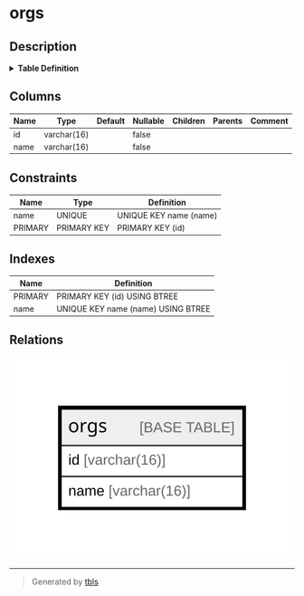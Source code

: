 # orgs

## Description

<details>
<summary><strong>Table Definition</strong></summary>

```sql
CREATE TABLE `orgs` (
  `id` varchar(16) NOT NULL,
  `name` varchar(16) NOT NULL,
  PRIMARY KEY (`id`),
  UNIQUE KEY `name` (`name`)
) ENGINE=InnoDB DEFAULT CHARSET=utf8mb4 COLLATE=utf8mb4_0900_ai_ci
```

</details>

## Columns

| Name | Type | Default | Nullable | Children | Parents | Comment |
| ---- | ---- | ------- | -------- | -------- | ------- | ------- |
| id | varchar(16) |  | false |  |  |  |
| name | varchar(16) |  | false |  |  |  |

## Constraints

| Name | Type | Definition |
| ---- | ---- | ---------- |
| name | UNIQUE | UNIQUE KEY name (name) |
| PRIMARY | PRIMARY KEY | PRIMARY KEY (id) |

## Indexes

| Name | Definition |
| ---- | ---------- |
| PRIMARY | PRIMARY KEY (id) USING BTREE |
| name | UNIQUE KEY name (name) USING BTREE |

## Relations

![er](orgs.svg)

---

> Generated by [tbls](https://github.com/k1LoW/tbls)
